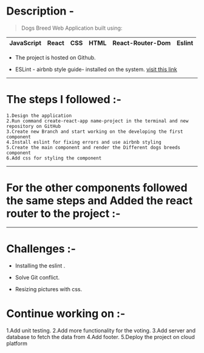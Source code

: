 # Description -

> Dogs Breed Web Application built using:

| JavaScript | React | CSS | HTML | React-Router-Dom | Eslint |
| ---------- | ----- | --- | ---- | ---------------- | ------ |


- The project is hosted on Github.

- ESLint - airbnb style guide- installed on the system.
  [visit this link](https://blog.echobind.com/integrating-prettier-eslint-airbnb-style-guide-in-vscode-47f07b5d7d6a)

---

# The steps I followed :-

    1.Design the application
    2.Run command create-react-app name-project in the terminal and new repository on GitHub
    3.Create new Branch and start working on the developing the first component
    4.Install eslint for fixing errors and use airbnb styling
    5.Create the main component and render the Different dogs breeds component
    6.Add css for styling the component

---

# For the other components followed the same steps and Added the react router to the project :-

---

# Challenges :-

- Installing the eslint .

- Solve Git conflict.

- Resizing pictures with css.

# Continue working on :-

1.Add unit testing.
2.Add more functionality for the voting.
3.Add server and database to fetch the data from
4.Add footer.
5.Deploy the project on cloud platform
